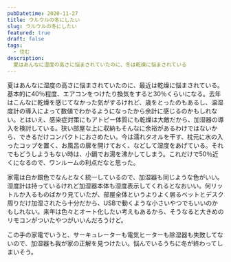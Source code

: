 ```yaml
---
pubDatetime: 2020-11-27
title: ウルウルの冬にしたい
slug: ウルウルの冬にしたい
featured: true
draft: false
tags:
  - 住む
description:
  夏はあんなに湿度の高さに悩まされていたのに、冬は乾燥に悩まされている
---
```


夏はあんなに湿度の高さに悩まされていたのに、最近は乾燥に悩まされている。基本的に40％程度、エアコンをつけたり換気をすると30％くらいになる。去年はこんなに乾燥を感じてなかった気がするけれど、歳をとったのもあるし、温湿度計の導入によって数値でわかるようになったから余計に感じるのかもしれない。とはいえ、感染症対策にもアトピー体質にも乾燥は大敵だから、加湿器の導入を検討している。狭い部屋な上に収納もそんなに余裕があるわけではないから、できるだけコンパクトにおさめたい。今は濡れタオルを干す、枕元に水の入ったコップを置く、お風呂の扉を開けておく、などして湿度をあげている。それでもどうしようもない時は、小鍋でお湯を沸かしてしまう。これだけで50％近くになるので、ワンルームの利点だなと思った。

家電は白か銀色でなんとなく統一しているので、加湿器も同じような色がいい。湿度計は持っているけれど加湿器本体も湿度表示してくれるとなおいい。何リットルか入るものばかり見ていたが、部屋全体というよりよく居るベットとデスク周りだけ加湿されたら十分だから、USBで動くような小さいやつでもいいのかもしれない。来年は色々とオート化したい考えもあるから、そうなると大きめのリモコンがついたやつがいいんだろうけど。

この手の家電でいうと、サーキュレーターも電気ヒーターも除湿器も失敗してないので、加湿器も我が家の正解を見つけたい。悩んでいるうちに冬が終わってしまいそう。